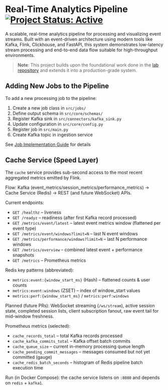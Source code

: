 # Real-Time Analytics Pipeline [![Project Status: Active](https://img.shields.io/badge/status-active-success.svg)]()

A scalable, real-time analytics pipeline for processing and visualizing event streams. Built with an event-driven architecture using modern tools like Kafka, Flink, Clickhouse, and FastAPI, this system demonstrates low-latency stream processing and end-to-end data flow suitable for high-throughput environments.

> **Note**: This project builds upon the foundational work done in the [lab repository](https://github.com/Adam-445/analytics-pipeline-lab) and extends it into a production-grade system.

## Adding New Jobs to the Pipeline
To add a new processing job to the pipeline:

1. Create a new job class in `src/jobs/`
2. Define output schema in `src/core/schemas/`
3. Register Kafka sink in `src/connectors/kafka_sink.py`
4. Update configuration in `src/core/config.py`
5. Register job in `src/main.py`
6. Create Kafka topic in ingestion service

See [Job Implementation Guide](docs/adding_jobs.md) for details

## Cache Service (Speed Layer)

The `cache` service provides sub-second access to the most recent aggregated metrics emitted by Flink.

Flow: Kafka (event_metrics/session_metrics/performance_metrics) -> Cache Service (Redis) -> REST (and future WebSocket) APIs.

Current endpoints:

- `GET /healthz` – liveness
- `GET /readyz` – readiness (after first Kafka record processed)
- `GET /metrics/event/latest` – latest event metrics window (flattened per event type)
- `GET /metrics/event/windows?limit=N` – last N event windows
- `GET /metrics/performance/windows?limit=N` – last N performance windows
- `GET /metrics/overview` – combined latest event + performance snapshots
- `GET /metrics` – Prometheus metrics

Redis key patterns (abbreviated):

- `metrics:event:{window_start_ms}` (Hash) – flattened counts & user counts
- `metrics:event:windows` (ZSET) – index of window_start values
- `metrics:perf:{window_start_ms}` / `metrics:perf:windows`

Planned (future PRs): WebSocket streaming (`/ws/stream`), active session state, completed session lists, client subscription fanout, raw event tail for mid-window freshness.

Prometheus metrics (selected):

- `cache_records_total` – total Kafka records processed
- `cache_kafka_commits_total` – Kafka offset batch commits
- `cache_queue_size` – current in-memory processing queue length
- `cache_pending_commit_messages` – messages consumed but not yet committed (gauge)
- `cache_redis_batch_seconds` – histogram of Redis pipeline batch execution time

Run (in Docker Compose): the cache service listens on `:8080` and depends on `redis` + `kafka1`.
